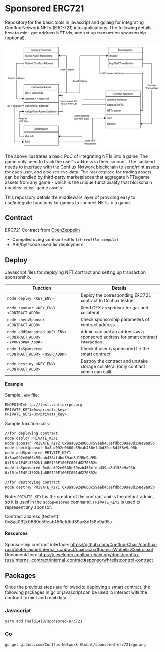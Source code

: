 # Sponsored ERC721

Repository for the basic tools in javascript and golang for integrating Conflux Network NFTs (ERC-721) into applications. The following details how to mint, get address NFT ids, and set up transaction sponsorship (optional).

![](./poc.png)

The above illustrates a basic PoC of integrating NFTs into a game. The game only need to track the user's address in their account. The backend needs to interface with the Conflux Network blockchain to send/mint assets for each user, and also retrieve data. The marketplace for trading assets can be handled by third-party marketplaces that aggregate NFTs/game assets from any game - which is the unique functionality that blockchain enables: cross-game assets.

This repository details the middleware layer of providing easy to use/integrate functions for games to connect NFTs to a game.

## Contract
ERC721 Contract from [OpenZeppelin](https://docs.openzeppelin.com/contracts/3.x/)
* Compiled using conflux-truffle (`cfxtruffle compile`)
* ABI/bytecode used for deployment

## Deploy
Javascript files for deploying NFT contract and setting up transaction sponsorship.

Function | Details
--|--
`node deploy <KEY_ENV>` | Deploy the corresponding ERC721 contract to Conflux testnet
`node sponsor <KEY_ENV> <CONTRACT_ADDR>`| Send CFX as sponsor for gas and collateral
`node checkSponsor <CONTRACT_ADDR>` | Check sponsorship parameters of contract address
`node addSponsored <KEY_ENV> <CONTRACT_ADDR> <SPONSORED_ADDR>` | Admin can add an address as a sponsored address for smart contract interaction
`node isSponsered <CONTRACT_ADDR> <USER_ADDR>` | Check if user is sponsored for the smart contract
`node destroy <KEY_ENV> <CONTRACT_ADDR>` | Destroy the contract and unstake storage collateral (only contract admin can call)


#### Example
Sample `.env` file:
```
ENDPOINT=http://test.confluxrpc.org
PRIVATE_KEY1=0x<private_key>
PRIVATE_KEY2=0x<private_key>
```

Sample function calls:
```
//for deploying contract
node deploy PRIVATE_KEY1
node sponsor PRIVATE_KEY2 0x8aa092e0660c59eab456efdbd39ae8d158e9a95b
node checkSponsor 0x8aa092e0660c59eab456efdbd39ae8d158e9a95b
node addSponsored PRIVATE_KEY1 0x8aa092e0660c59eab456efdbd39ae8d158e9a95b 0x15fd1E4F13502b1a8BE110F100EC001d0270552d
node isSponsored 0x8aa092e0660c59eab456efdbd39ae8d158e9a95b 0x15fd1E4F13502b1a8BE110F100EC001d0270552d

//for destroying contract
node destroy PRIVATE_KEY1 0x8aa092e0660c59eab456efdbd39ae8d158e9a95b
```
Note: `PRIVATE_KEY1` is the creator of the contract and is the default admin, so it is used in the `addSponsored` command. `PRIVATE_KEY2` is used to represent any sponsor.

Contract address (testnet): 0x8aa092e0660c59eab456efdbd39ae8d158e9a95b

#### Resources
Sponsorship contract interface: https://github.com/Conflux-Chain/conflux-rust/blob/master/internal_contract/contracts/SponsorWhitelistControl.sol  
Documentation: https://developer.conflux-chain.org/docs/conflux-rust/internal_contract/internal_contract#sponsorwhitelistcontrol-contract

## Packages
Once the previous steps are followed to deploying a smart contract, the following packages in go or javascript can be used to interact with the contract to mint and read data.

### Javascript
```
yarn add @aalu1418/sponsored-erc721
```
### Go
```
go get github.com/Conflux-Network-Global/sponsored-erc721/golang
```
